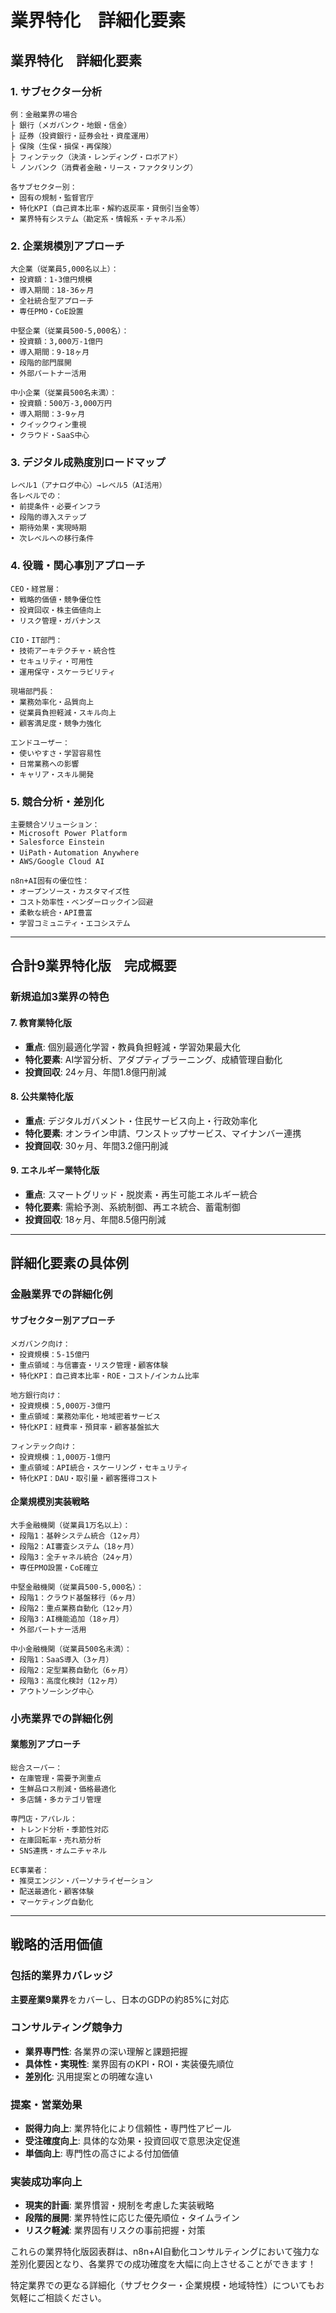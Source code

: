 # 業界特化　詳細化要素

## **業界特化　詳細化要素**

### **1. サブセクター分析**
```
例：金融業界の場合
├ 銀行（メガバンク・地銀・信金）
├ 証券（投資銀行・証券会社・資産運用）
├ 保険（生保・損保・再保険）
├ フィンテック（決済・レンディング・ロボアド）
└ ノンバンク（消費者金融・リース・ファクタリング）

各サブセクター別：
• 固有の規制・監督官庁
• 特化KPI（自己資本比率・解約返戻率・貸倒引当金等）
• 業界特有システム（勘定系・情報系・チャネル系）
```

### **2. 企業規模別アプローチ**
```
大企業（従業員5,000名以上）：
• 投資額：1-3億円規模
• 導入期間：18-36ヶ月
• 全社統合型アプローチ
• 専任PMO・CoE設置

中堅企業（従業員500-5,000名）：
• 投資額：3,000万-1億円
• 導入期間：9-18ヶ月
• 段階的部門展開
• 外部パートナー活用

中小企業（従業員500名未満）：
• 投資額：500万-3,000万円
• 導入期間：3-9ヶ月
• クイックウィン重視
• クラウド・SaaS中心
```

### **3. デジタル成熟度別ロードマップ**
```
レベル1（アナログ中心）→レベル5（AI活用）
各レベルでの：
• 前提条件・必要インフラ
• 段階的導入ステップ
• 期待効果・実現時期
• 次レベルへの移行条件
```

### **4. 役職・関心事別アプローチ**
```
CEO・経営層：
• 戦略的価値・競争優位性
• 投資回収・株主価値向上
• リスク管理・ガバナンス

CIO・IT部門：
• 技術アーキテクチャ・統合性
• セキュリティ・可用性
• 運用保守・スケーラビリティ

現場部門長：
• 業務効率化・品質向上
• 従業員負担軽減・スキル向上
• 顧客満足度・競争力強化

エンドユーザー：
• 使いやすさ・学習容易性
• 日常業務への影響
• キャリア・スキル開発
```

### **5. 競合分析・差別化**
```
主要競合ソリューション：
• Microsoft Power Platform
• Salesforce Einstein
• UiPath・Automation Anywhere
• AWS/Google Cloud AI

n8n+AI固有の優位性：
• オープンソース・カスタマイズ性
• コスト効率性・ベンダーロックイン回避
• 柔軟な統合・API豊富
• 学習コミュニティ・エコシステム
```

---

## **合計9業界特化版　完成概要**

### **新規追加3業界の特色**

#### **7. 教育業特化版**
- **重点**: 個別最適化学習・教員負担軽減・学習効果最大化
- **特化要素**: AI学習分析、アダプティブラーニング、成績管理自動化
- **投資回収**: 24ヶ月、年間1.8億円削減

#### **8. 公共業特化版**
- **重点**: デジタルガバメント・住民サービス向上・行政効率化
- **特化要素**: オンライン申請、ワンストップサービス、マイナンバー連携
- **投資回収**: 30ヶ月、年間3.2億円削減

#### **9. エネルギー業特化版**
- **重点**: スマートグリッド・脱炭素・再生可能エネルギー統合
- **特化要素**: 需給予測、系統制御、再エネ統合、蓄電制御
- **投資回収**: 18ヶ月、年間8.5億円削減

---

## **詳細化要素の具体例**

### **金融業界での詳細化例**

#### **サブセクター別アプローチ**
```
メガバンク向け：
• 投資規模：5-15億円
• 重点領域：与信審査・リスク管理・顧客体験
• 特化KPI：自己資本比率・ROE・コスト/インカム比率

地方銀行向け：
• 投資規模：5,000万-3億円  
• 重点領域：業務効率化・地域密着サービス
• 特化KPI：経費率・預貸率・顧客基盤拡大

フィンテック向け：
• 投資規模：1,000万-1億円
• 重点領域：API統合・スケーリング・セキュリティ
• 特化KPI：DAU・取引量・顧客獲得コスト
```

#### **企業規模別実装戦略**
```
大手金融機関（従業員1万名以上）：
• 段階1：基幹システム統合（12ヶ月）
• 段階2：AI審査システム（18ヶ月）
• 段階3：全チャネル統合（24ヶ月）
• 専任PMO設置・CoE確立

中堅金融機関（従業員500-5,000名）：
• 段階1：クラウド基盤移行（6ヶ月）
• 段階2：重点業務自動化（12ヶ月）
• 段階3：AI機能追加（18ヶ月）
• 外部パートナー活用

中小金融機関（従業員500名未満）：
• 段階1：SaaS導入（3ヶ月）
• 段階2：定型業務自動化（6ヶ月）
• 段階3：高度化検討（12ヶ月）
• アウトソーシング中心
```

### **小売業界での詳細化例**

#### **業態別アプローチ**
```
総合スーパー：
• 在庫管理・需要予測重点
• 生鮮品ロス削減・価格最適化
• 多店舗・多カテゴリ管理

専門店・アパレル：
• トレンド分析・季節性対応
• 在庫回転率・売れ筋分析
• SNS連携・オムニチャネル

EC事業者：
• 推奨エンジン・パーソナライゼーション
• 配送最適化・顧客体験
• マーケティング自動化
```

---

## **戦略的活用価値**

### **包括的業界カバレッジ**
**主要産業9業界**をカバーし、日本のGDPの約85%に対応

### **コンサルティング競争力**
- **業界専門性**: 各業界の深い理解と課題把握
- **具体性・実現性**: 業界固有のKPI・ROI・実装優先順位
- **差別化**: 汎用提案との明確な違い

### **提案・営業効果**
- **説得力向上**: 業界特化により信頼性・専門性アピール
- **受注確度向上**: 具体的な効果・投資回収で意思決定促進
- **単価向上**: 専門性の高さによる付加価値

### **実装成功率向上**
- **現実的計画**: 業界慣習・規制を考慮した実装戦略
- **段階的展開**: 業界特性に応じた優先順位・タイムライン
- **リスク軽減**: 業界固有リスクの事前把握・対策

これらの業界特化版図表群は、n8n+AI自動化コンサルティングにおいて強力な差別化要因となり、各業界での成功確度を大幅に向上させることができます！

特定業界での更なる詳細化（サブセクター・企業規模・地域特性）についてもお気軽にご相談ください。